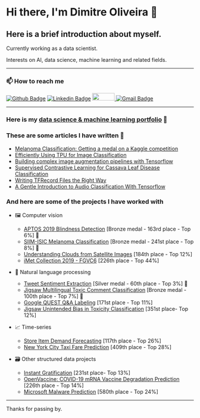 # Hi there, I'm Dimitre Oliveira 👋

## Here is a brief introduction about myself.

Currently working as a data scientist.

Interests on AI, data science, machine learning and related fields.

---

### 📫 How to reach me 
[![Github Badge](https://img.shields.io/badge/-Github-000?style=flat-square&logo=Github&logoColor=white)](https://github.com/dimitreOliveira)
[![Linkedin Badge](https://img.shields.io/badge/-LinkedIn-blue?style=flat-square&logo=Linkedin&logoColor=white)](https://www.linkedin.com/in/dimitre-oliveira-7a1a0113a/)
<a href="https://www.kaggle.com/dimitreoliveira">
  <img src="https://www.dataapplab.com/wp-content/uploads/2017/06/kaggle-logo-gray-300.png" width="60px" height="20px">
</a>
[![Gmail Badge](https://img.shields.io/badge/-Gmail-c14438?style=flat-square&logo=Gmail&logoColor=white)](mailto:dimitreandrew@gmail.com)

---

### Here is my [data science & machine learning portfolio](https://github.com/dimitreOliveira/MachineLearning) :robot:

### These are some articles I have written :pencil:
- [Melanoma Classification: Getting a medal on a Kaggle competition](https://medium.com/analytics-vidhya/melanoma-classification-getting-a-medal-on-a-kaggle-competition-4e4ebf1a16b9)
- [Efficiently Using TPU for Image Classification](https://medium.com/swlh/efficiently-using-tpu-for-image-classification-ed20d2970893)
- [Building complex image augmentation pipelines with Tensorflow](https://pub.towardsai.net/building-complex-image-augmentation-pipelines-with-tensorflow-bed1914278d2)
- [Supervised Contrastive Learning for Cassava Leaf Disease Classification](https://pub.towardsai.net/supervised-contrastive-learning-for-cassava-leaf-disease-classification-9dd47779a966)
- [Writing TFRecord Files the Right Way](https://pub.towardsai.net/writing-tfrecord-files-the-right-way-7c3cee3d7b12)
- [A Gentle Introduction to Audio Classification With Tensorflow](https://pub.towardsai.net/a-gentle-introduction-to-audio-classification-with-tensorflow-c469cb0be6f5)

### And here are some of the projects I have worked with

- :framed_picture: Computer vision
  - [APTOS 2019 Blindness Detection](https://github.com/dimitreOliveira/APTOS2019BlindnessDetection) [Bronze medal - 163rd place - Top 6%] :3rd_place_medal:
  - [SIIM-ISIC Melanoma Classification](https://github.com/dimitreOliveira/melanoma-classification) [Bronze medal - 241st place - Top 8%] :3rd_place_medal:
  - [Understanding Clouds from Satellite Images](https://github.com/dimitreOliveira/UnderstandingCloudsFromSatelliteImages) [184th place - Top 12%]
  - [iMet Collection 2019 - FGVC6](https://github.com/dimitreOliveira/iMet-Collection-2019-FGVC6) [226th place - Top 44%]

- :page_facing_up: Natural language processing
  - [Tweet Sentiment Extraction](https://github.com/dimitreOliveira/Tweet-Sentiment-Extraction) [Silver medal - 60th place - Top 3%] :2nd_place_medal:
  - [Jigsaw Multilingual Toxic Comment Classification](https://github.com/dimitreOliveira/Jigsaw-Multilingual-Toxic-Comment-Classification) [Bronze medal - 100th place - Top 7%] :3rd_place_medal:
  - [Google QUEST Q&A Labeling](https://github.com/dimitreOliveira/Google-QUEST-QA-Labeling) [171st place - Top 11%]
  - [Jigsaw Unintended Bias in Toxicity Classification](https://github.com/dimitreOliveira/Jigsaw-UnintendedBiasInToxicityClassification) [351st place- Top 12%]

- :chart_with_upwards_trend: Time-series
  - [Store Item Demand Forecasting](https://github.com/dimitreOliveira/StoreItemDemand) [117th place - Top 26%]
  - [New York City Taxi Fare Prediction](https://github.com/dimitreOliveira/NewYorkCityTaxiFare) [409th place - Top 28%]
  
- :card_file_box: Other structured data projects
  - [Instant Gratification](https://github.com/dimitreOliveira/InstantGratification) [231st place- Top 13%]
  - [OpenVaccine: COVID-19 mRNA Vaccine Degradation Prediction](https://github.com/dimitreOliveira/COVID-19-Vaccine-Degradation-Prediction) [226th place - Top 14%]
  - [Microsoft Malware Prediction](https://github.com/dimitreOliveira/MicrosoftMalwarePrediction) [580th place - Top 24%]

---

Thanks for passing by.
